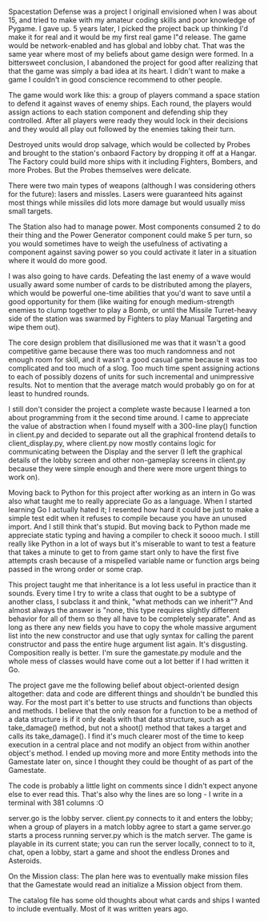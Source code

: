 Spacestation Defense was a project I originall envisioned when I was about 15, and tried to make with my amateur coding skills and poor knowledge of Pygame. I gave up. 5 years later, I picked the project back up thinking I'd make it for real and it would be my first real game I"d release.
The game would be  network-enabled and has global and lobby chat.
That was the same year where most of my beliefs about game design were formed. In a bittersweet conclusion, I abandoned the project for good after realizing that that the game was simply a bad idea at its heart. I didn't want to make a game I couldn't in good conscience recommend to other people.

The game would work like this: a group of players command a space station to defend it against waves of enemy ships. Each round, the players would assign actions to each station component and defending ship they controlled. After all players were ready they would lock in their decisions and they would all play out followed by the enemies taking their turn.

Destroyed units would drop salvage, which would be collected by Probes and brought to the station's onbaord Factory by dropping it off at a Hangar. The Factory could build more ships with it including Fighters, Bombers, and more Probes. But the Probes themselves were delicate.

There were two main types of weapons (although I was considering others for the future): lasers and missles. Lasers were guaranteed hits against most things while missiles did lots more damage but would usually miss small targets.

The Station also had to manage power. Most components consumed 2 to do their thing and the Power Generator component could make 5 per turn, so you would sometimes have to weigh the usefulness of activating a component against saving power so you could activate it later in a situation where it would do more good.

I was also going to have cards. Defeating the last enemy of a wave would usually award some number of cards to be distributed among the players, which would be powerful one-time abilities that you'd want to save until a good opportunity for them (like waiting for enough medium-strength enemies to clump together to play a Bomb, or until the Missile Turret-heavy side
of the station was swarmed by Fighters to play Manual Targeting and wipe them out).

The core design problem that disillusioned me was that it wasn't a good competitive game because there was too much randomness and not enough room for skill, and it wasn't a good casual game because it was too complicated and too much of a slog.
Too much time spent assigning actions to each of possibly dozens of units for such incremental and unimpressive results. Not to mention that the average match would probably go on for at least to hundred rounds.

I still don't consider the project a complete waste because I learned a ton about programming from it the second time around. I came to appreciate the value of abstraction when I found myself with a 300-line play() function in client.py and decided to separate out all the graphical frontend
details to client_display.py, where client.py now mostly contains logic for communicating between the Display and the server (I left the graphical details of the lobby screen and other non-gameplay screens in client.py because they were simple enough and there were more urgent things to work on).

Moving back to Python for this project after working as an intern in Go was also what taught me to really appreciate Go as a language. When I started learning Go I actually hated it; I resented how hard it could be just to make a simple test edit when it refuses to compile because you have an unused import.
And I still think that's stupid. But moving back to Python made me appreciate static typing and having a compiler to check it soooo much. I still really like Python in a lot of ways but it's miserable to want to test a feature that takes a minute to get to from game start only to have the first five
attempts crash because of a mispelled variable name or function args being passed in the wrong order or some crap.

This project taught me that inheritance is a lot less useful in practice than it sounds. Every time I try to write a class that ought to be a subtype of another class, I subclass it and think, "what methods can we inherit"? And almost always the answer is "none, this type requires slightly
different behavior for all of them so they all have to be completely separate". And as long as there any new fields you have to copy the whole massive argument list into the new constructor and use that ugly syntax for calling the parent constructor and pass the entire huge argument list again.
It's disgusting. Composition really is better. I'm sure the gamestate.py module and the whole mess of classes would have come out a lot better if I had written it Go.

The project gave me the following belief about object-oriented design altogether: data and code are different things and shouldn't be bundled this way. For the most part it's better to use structs and functions than objects and methods. I believe that the only reason for a function to be a
method of a data structure is if it only deals with that data structure, such as a take_damage() method, but not a shoot() method that takes a target and calls its take_damage(). I find it's much clearer most of the time to keep execution in a central place and not modify an object from
within another object's method. I ended up moving more and more Entity methods into the Gamestate later on, since I thought they could be thought of as part of the Gamestate.

The code is probably a little light on comments since I didn't expect anyone else to ever read this. That's also why the lines are so long - I write in a terminal with 381 columns :O

server.go is the lobby server. client.py connects to it and enters the lobby; when a group of players in a match lobby agree to start a game server.go starts a process running server.py which is the match server.
The game is playable in its current state; you can run the server locally, connect to to it, chat, open a lobby, start a game and shoot the endless Drones and Asteroids.

On the Mission class:
	The plan here was to eventually make mission files that the Gamestate would read an initialize a Mission object from them.

The catalog file has some old thoughts about what cards and ships I wanted to include eventually. Most of it was written years ago.
